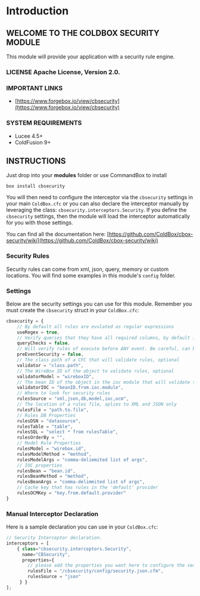 # Introduction

## WELCOME TO THE COLDBOX SECURITY MODULE

This module will provide your application with a security rule engine.

### LICENSE Apache License, Version 2.0.

### IMPORTANT LINKS

* [https://www.forgebox.io/view/cbsecurity](https://www.forgebox.io/view/cbsecurity)

### SYSTEM REQUIREMENTS

* Lucee 4.5+
* ColdFusion 9+

## INSTRUCTIONS

Just drop into your **modules** folder or use CommandBox to install

`box install cbsecurity`

You will then need to configure the interceptor via the `cbsecurity` settings in your main `ColdBox.cfc` or you can also declare the interceptor manually by leveraging the class: `cbsecurity.interceptors.Security`. If you define the `cbsecurity` settings, then the module will load the interceptor automatically for you with those settings.

You can find all the documentation here: [https://github.com/ColdBox/cbox-security/wiki](https://github.com/ColdBox/cbox-security/wiki)

### Security Rules

Security rules can come from xml, json, query, memory or custom locations. You will find some examples in this module's `config` folder.

### Settings

Below are the security settings you can use for this module. Remember you must create the `cbsecurity` struct in your `ColdBox.cfc`:

```javascript
cbsecurity = {
    // By default all rules are evulated as regular expressions
    useRegex = true,
    // Verify queries that they have all required columns, by default it is relaxed
    queryChecks = false,
    // Will verify rules of execute before ANY event. Be careful, can be intensive, usually the preProcess is enough.
    preEventSecurity = false,
    // The class path of a CFC that will validate rules, optional
    validator = "class.path",
    // The WireBox ID of the object to validate rules, optional
    validatorModel = "wireboxID",
    // The bean ID of the object in the ioc module that will validate the rules, optional
    validatorIOC = "beanID.from.ioc.module",
    // Where to look for security rules
    rulesSource = "xml,json,db,model,ioc,ocm",
    // The location of a rules file, aplies to XML and JSON only
    rulesFile = "path.to.file",
    // Rules DB Properties
    rulesDSN = "datasource",
    rulesTable = "table",
    rulesSQL = "select * from rulesTable",
    rulesOrderBy = "",
    // Model Rule Properties
    rulesModel = "wirebox.id",
    rulesModelMethod = "method",
    rulesModelArgs = "comma-delimmited list of args",
    // IOC properties
    rulesBean = "bean.id",
    rulesBeanMethod = "method",
    rulesBeanArgs = "comma-delimmited list of args",
    // Cache key that has rules in the 'default' provider
    rulesOCMKey = "key.from.default.provider"
}
```

### Manual Interceptor Declaration

Here is a sample declaration you can use in your `ColdBox.cfc`:

```javascript
// Security Interceptor declaration.
interceptors = [
    { class="cbsecurity.interceptors.Security",
      name="CBSecurity",
      properties={
        // please add the properties you want here to configure the security interceptor
        rulesFile = "/cbsecurity/config/security.json.cfm",
        rulesSource = "json"
     } }
];
```

